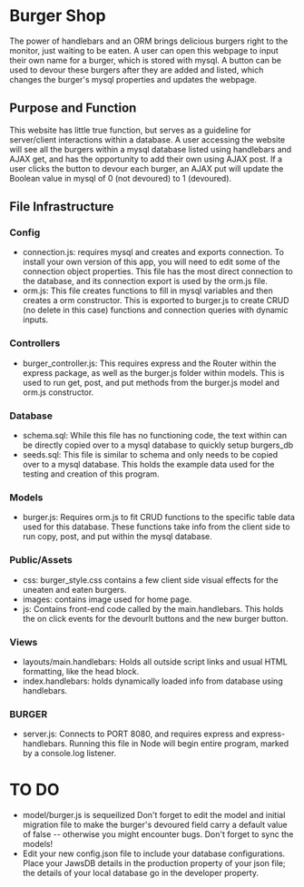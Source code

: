 # Burger Shop
The power of handlebars and an ORM brings delicious burgers right to the monitor, just waiting to be eaten. A user can open this webpage to input their own name for a burger, which is stored with mysql. A button can be used to devour these burgers after they are added and listed, which changes the burger's mysql properties and updates the webpage. 

## Purpose and Function
This website has little true function, but serves as a guideline for server/client interactions within a database. A user accessing the website will see all the burgers within a mysql database listed using handlebars and AJAX get, and has the opportunity to add their own using AJAX post. If a user clicks the button to devour each burger, an AJAX put will update the Boolean value in mysql of 0 (not devoured) to 1 (devoured).

## File Infrastructure
### Config
* connection.js: requires mysql and creates and exports connection. To install your own version of this app, you will need to edit some of the connection object properties. This file has the most direct connection to the database, and its connection export is used by the orm.js file.
* orm.js: This file creates functions to fill in mysql variables and then creates a orm constructor. This is exported to burger.js to create CRUD (no delete in this case) functions and connection queries with dynamic inputs. 

### Controllers
* burger_controller.js: This requires express and the Router within the express package, as well as the burger.js folder within models. This is used to run get, post, and put methods from the burger.js model and orm.js constructor. 

### Database
* schema.sql: While this file has no functioning code, the text within can be directly copied over to a mysql database to quickly setup burgers_db
* seeds.sql: This file is similar to schema and only needs to be copied over to a mysql database. This holds the example data used for the testing and creation of this program.

### Models
* burger.js: Requires orm.js to fit CRUD functions to the specific table data used for this database. These functions take info from the client side to run copy, post, and put within the mysql database. 

### Public/Assets
* css: burger_style.css contains a few client side visual effects for the uneaten and eaten burgers.
* images: contains image used for home page.
* js: Contains front-end code called by the main.handlebars. This holds the on click events for the devourIt buttons and the new burger button. 

### Views
* layouts/main.handlebars: Holds all outside script links and usual HTML formatting, like the head block. 
* index.handlebars: holds dynamically loaded info from database using handlebars. 

### BURGER
* server.js: Connects to PORT 8080, and requires express and express-handlebars. Running this file in Node will begin entire program, marked by a console.log listener. 

# TO DO
* model/burger.js is sequeilized
Don't forget to edit the model and initial migration file to make the burger's devoured field carry a default value of false -- otherwise you might encounter bugs.
Don't forget to sync the models!
* Edit your new config.json file to include your database configurations. Place your JawsDB details in the production property of your json file; the details of your local database go in the developer property.